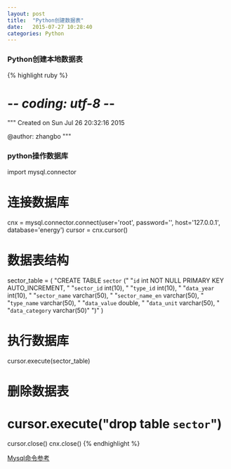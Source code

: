```yaml
---
layout: post
title:  "Python创建数据表"
date:   2015-07-27 10:28:40
categories: Python
---
```


### Python创建本地数据表
{% highlight ruby %}
# -*- coding: utf-8 -*-
"""
Created on Sun Jul 26 20:32:16 2015

@author: zhangbo
"""

### python操作数据库
import mysql.connector

# 连接数据库
cnx = mysql.connector.connect(user='root', password='',
                              host='127.0.0.1',
                              database='energy')
cursor = cnx.cursor()

# 数据表结构 
sector_table = ( 
    "CREATE TABLE `sector` ("
    "`id` int NOT NULL PRIMARY KEY AUTO_INCREMENT, "
    "`sector_id` int(10), "
    "`type_id` int(10), "
    "`data_year` int(10), "
    "`sector_name` varchar(50), "
    "`sector_name_en` varchar(50), "
    "`type_name` varchar(50), "
    "`data_value` double, "
    "`data_unit` varchar(50), "
    "`data_category` varchar(50)"
    ")"
  )

# 执行数据库
cursor.execute(sector_table)

# 删除数据表
# cursor.execute("drop table `sector`")

cursor.close()
cnx.close()
{% endhighlight %}


[Mysql命令参考][参考文献]

[参考文献]: http://dev.mysql.com/doc/connector-python/en/connector-python-example-ddl.html
